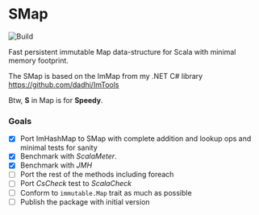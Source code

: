 # SMap

![Build](https://github.com/dadhi/SMap/actions/workflows/scala.yml/badge.svg)

Fast persistent immutable Map data-structure for Scala with minimal memory footprint.  

The SMap is based on the ImMap from my .NET C# library https://github.com/dadhi/ImTools  

Btw, **S** in Map is for **Speedy**.

### Goals

- [X] Port ImHashMap to SMap with complete addition and lookup ops and minimal tests for sanity
- [X] Benchmark with *ScalaMeter*.
- [X] Benchmark with *JMH*
- [ ] Port the rest of the methods including foreach
- [ ] Port *CsCheck* test to *ScalaCheck*
- [ ] Conform to `immutable.Map` trait as much as possible
- [ ] Publish the package with initial version
